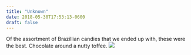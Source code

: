 ```yaml
---
title: "Unknown"
date: 2018-05-30T17:53:13-0600
draft: false
---
```


Of the assortment of Brazillian candies that we ended up with, these were the best. Chocolate around a nutty toffee.
![](/images/2018/07cda47a01.jpg)
